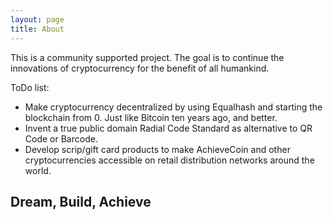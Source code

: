 ```yaml
---
layout: page
title: About
---
```


This is a community supported project. The goal is to continue the innovations of cryptocurrency for the benefit of all humankind. 

ToDo list:
- Make cryptocurrency decentralized by using Equalhash and starting the blockchain from 0. Just like Bitcoin ten years ago, and better.
- Invent a true public domain Radial Code Standard as alternative to QR Code or Barcode.
- Develop scrip/gift card products to make AchieveCoin and other cryptocurrencies accessible on retail distribution networks around the world.

## Dream, Build, Achieve
